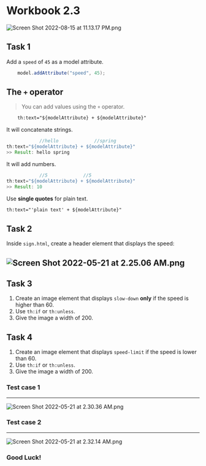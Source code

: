 # Workbook 2.3

![Screen Shot 2022-08-15 at 11.13.17 PM.png](https://firebasestorage.googleapis.com/v0/b/learnthepart-75aed.appspot.com/o/images%2Fbec816aa-3011-4d66-8607-a15e5717eae5?alt=media&token=574ef2bf-a753-4e88-9851-8db5f4836163)
## Task 1

Add a `speed` of `45` as a model attribute.
```java
    model.addAttribute("speed", 45);
```
## The `+` operator
>You can add values using the `+` operator.
```html
    th:text="${modelAttribute} + ${modelAttribute}"
```
It will concatenate strings.
```java
            //hello             //spring
th:text="${modelAttribute} + ${modelAttribute}"
>> Result: hello spring 
```
It will add numbers.
```java
            //5             //5
th:text="${modelAttribute} + ${modelAttribute}"
>> Result: 10 
```
Use  **single quotes** for plain text. 
```html
th:text="'plain text' + ${modelAttribute}"
```

## Task 2
Inside `sign.html`, create a header element that displays the speed:

![Screen Shot 2022-05-21 at 2.25.06 AM.png](https://firebasestorage.googleapis.com/v0/b/learnthepart-75aed.appspot.com/o/images%2F954d1ea0-d051-41a2-8e43-0f3dae49dfe5?alt=media&token=0caea4c4-d99a-4df9-81d1-5e0d418f119e)
-------


## Task 3
1. Create an image element that displays `slow-down` **only** if the speed is higher than 60. 
2. Use `th:if` or `th:unless`.
3. Give the image a width of 200.

## Task 4
1. Create an image element that displays `speed-limit` if the speed is lower than 60. 
2. Use `th:if` or `th:unless`.
3. Give the image a width of 200.

### Test case 1
----
![Screen Shot 2022-05-21 at 2.30.36 AM.png](https://firebasestorage.googleapis.com/v0/b/learnthepart-75aed.appspot.com/o/images%2F21722841-17b5-4488-b9d4-912d91637493?alt=media&token=053f22d3-2acb-4696-b1c5-eb0a7e0a1fde)
### Test case 2
----
![Screen Shot 2022-05-21 at 2.32.14 AM.png](https://firebasestorage.googleapis.com/v0/b/learnthepart-75aed.appspot.com/o/images%2Fa85d2b78-0201-4818-a1b7-d304dfe31738?alt=media&token=01983d45-31be-4358-9c0c-c0baa69ebbd6)


### Good Luck!